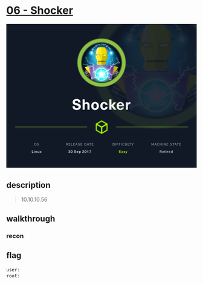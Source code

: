 # [06 - Shocker](https://app.hackthebox.com/machines/Shocker)

![Shocker.png](Shocker.png)

## description
> 10.10.10.56

## walkthrough

### recon



## flag
```
user:
root:
```

